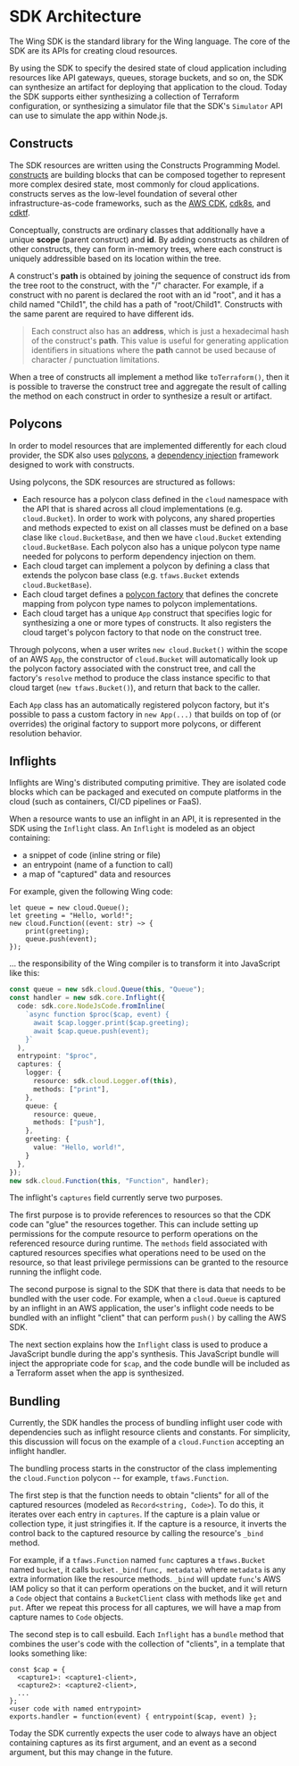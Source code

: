 # SDK Architecture

The Wing SDK is the standard library for the Wing language.
The core of the SDK are its APIs for creating cloud resources.

By using the SDK to specify the desired state of cloud application including resources like API gateways, queues, storage buckets, and so on, the SDK can synthesize an artifact for deploying that application to the cloud.
Today the SDK supports either synthesizing a collection of Terraform configuration, or synthesizing a simulator file that the SDK's `Simulator` API can use to simulate the app within Node.js.

## Constructs

The SDK resources are written using the Constructs Programming Model.
[constructs](https://github.com/aws/constructs) are building blocks that can be composed together to represent more complex desired state, most commonly for cloud applications.
constructs serves as the low-level foundation of several other infrastructure-as-code frameworks, such as the [AWS CDK](https://github.com/aws/aws-cdk), [cdk8s](https://github.com/cdk8s-team/cdk8s), and [cdktf](https://github.com/hashicorp/terraform-cdk).

Conceptually, constructs are ordinary classes that additionally have a unique **scope** (parent construct) and **id**.
By adding constructs as children of other constructs, they can form in-memory trees, where each construct is uniquely addressible based on its location within the tree.

A construct's **path** is obtained by joining the sequence of construct ids from the tree root to the construct, with the "/" character.
For example, if a construct with no parent is declared the root with an id "root", and it has a child named "Child1", the child has a path of "root/Child1".
Constructs with the same parent are required to have different ids.

> Each construct also has an **address**, which is just a hexadecimal hash of the construct's **path**.
> This value is useful for generating application identifiers in situations where the **path** cannot be used because of character / punctuation limitations.

When a tree of constructs all implement a method like `toTerraform()`, then it is possible to traverse the construct tree and aggregate the result of calling the method on each construct in order to synthesize a result or artifact.

## Polycons

In order to model resources that are implemented differently for each cloud provider, the SDK also uses [polycons](https://github.com/winglang/polycons), a [dependency injection](https://en.wikipedia.org/wiki/Dependency_injection) framework designed to work with constructs.

Using polycons, the SDK resources are structured as follows:

* Each resource has a polycon class defined in the `cloud` namespace with the API that is shared across all cloud implementations (e.g. `cloud.Bucket`).
  In order to work with polycons, any shared properties and methods expected to exist on all classes must be defined on a base clase like `cloud.BucketBase`, and then we have `cloud.Bucket` extending `cloud.BucketBase`.
  Each polycon also has a unique polycon type name needed for polycons to perform dependency injection on them.
* Each cloud target can implement a polycon by defining a class that extends the polycon base class (e.g. `tfaws.Bucket` extends `cloud.BucketBase`).
* Each cloud target defines a [polycon factory](https://github.com/winglang/polycons/blob/main/API.md#ipolyconfactory-) that defines the concrete mapping from polycon type names to polycon implementations.
* Each cloud target has a unique `App` construct that specifies logic for synthesizing a one or more types of constructs.
  It also registers the cloud target's polycon factory to that node on the construct tree.

Through polycons, when a user writes `new cloud.Bucket()` within the scope of an AWS `App`, the constructor of `cloud.Bucket` will automatically look up the polycon factory associated with the construct tree, and call the factory's `resolve` method to produce the class instance specific to that cloud target (`new tfaws.Bucket()`), and return that back to the caller.

Each `App` class has an automatically registered polycon factory, but it's possible to pass a custom factory in `new App(...)` that builds on top of (or overrides) the original factory to support more polycons, or different resolution behavior.

## Inflights

Inflights are Wing's distributed computing primitive.
They are isolated code blocks which can be packaged and executed on compute platforms in the cloud (such as containers, CI/CD pipelines or FaaS).

When a resource wants to use an inflight in an API, it is represented in the SDK using the `Inflight` class.
An `Inflight` is modeled as an object containing:

* a snippet of code (inline string or file)
* an entrypoint (name of a function to call)
* a map of "captured" data and resources

For example, given the following Wing code:

```wing
let queue = new cloud.Queue();
let greeting = "Hello, world!";
new cloud.Function((event: str) ~> {
    print(greeting);
    queue.push(event);
});
```

... the responsibility of the Wing compiler is to transform it into JavaScript like this:

```ts
const queue = new sdk.cloud.Queue(this, "Queue");
const handler = new sdk.core.Inflight({
  code: sdk.core.NodeJsCode.fromInline(
    `async function $proc($cap, event) {
      await $cap.logger.print($cap.greeting);
      await $cap.queue.push(event);
    }`
  ),
  entrypoint: "$proc",
  captures: {
    logger: {
      resource: sdk.cloud.Logger.of(this),
      methods: ["print"],
    },
    queue: {
      resource: queue,
      methods: ["push"],
    },
    greeting: {
      value: "Hello, world!",
    }
  },
});
new sdk.cloud.Function(this, "Function", handler);
```

The inflight's `captures` field currently serve two purposes.

The first purpose is to provide references to resources so that the CDK code can "glue" the resources together.
This can include setting up permissions for the compute resource to perform operations on the referenced resource during runtime.
The `methods` field associated with captured resources specifies what operations need to be used on the resource, so that least privilege permissions can be granted to the resource running the inflight code.

The second purpose is signal to the SDK that there is data that needs to be bundled with the user code.
For example, when a `cloud.Queue` is captured by an inflight in an AWS application, the user's inflight code needs to be bundled with an inflight "client" that can perform `push()` by calling the AWS SDK.

The next section explains how the `Inflight` class is used to produce a JavaScript bundle during the app's synthesis.
This JavaScript bundle will inject the appropriate code for `$cap`, and the code bundle will be included as a Terraform asset when the app is synthesized.

## Bundling

Currently, the SDK handles the process of bundling inflight user code with dependencies such as inflight resource clients and constants.
For simplicity, this discussion will focus on the example of a `cloud.Function` accepting an inflight handler.

The bundling process starts in the constructor of the class implementing the `cloud.Function` polycon -- for example, `tfaws.Function`.

The first step is that the function needs to obtain "clients" for all of the captured resources (modeled as `Record<string, Code>`).
To do this, it iterates over each entry in `captures`.
If the capture is a plain value or collection type, it just stringifies it.
If the capture is a resource, it inverts the control back to the captured resource by calling the resource's `_bind` method.

For example, if a `tfaws.Function` named `func` captures a `tfaws.Bucket` named `bucket`, it calls `bucket._bind(func, metadata)` where `metadata` is any extra information like the resource methods.
`_bind` will update `func`'s AWS IAM policy so that it can perform operations on the bucket, and it will return a `Code` object that contains a `BucketClient` class with methods like `get` and `put`.
After we repeat this process for all captures, we will have a map from capture names to `Code` objects.

The second step is to call esbuild.
Each `Inflight` has a `bundle` method that combines the user's code with the collection of "clients", in a template that looks something like:

```
const $cap = {
  <capture1>: <capture1-client>,
  <capture2>: <capture2-client>,
  ...
};
<user code with named entrypoint>
exports.handler = function(event) { entrypoint($cap, event) };
```

Today the SDK currently expects the user code to always have an object containing captures as its first argument, and an event as a second argument, but this may change in the future.

